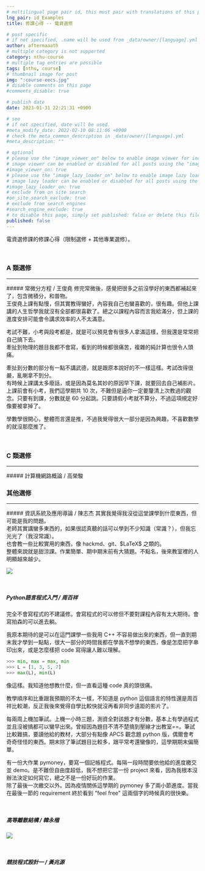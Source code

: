 ```yaml
---
# multilingual page pair id, this must pair with translations of this page. (This name must be unique)
lng_pair: id_Examples
title: 修課心得 -- 電資選修

# post specific
# if not specified, .name will be used from _data/owner/[language].yml
author: aftermaaath
# multiple category is not supported
category: nthu-course 
# multiple tag entries are possible
tags: [nthu, course]
# thumbnail image for post
img: ":course-eecs.jpg"
# disable comments on this page
#comments_disable: true

# publish date
date: 2023-01-31 22:21:31 +0900

# seo
# if not specified, date will be used.
#meta_modify_date: 2022-02-10 08:11:06 +0900
# check the meta_common_description in _data/owner/[language].yml
#meta_description: ""

# optional
# please use the "image_viewer_on" below to enable image viewer for individual pages or posts (_posts/ or [language]/_posts folders).
# image viewer can be enabled or disabled for all posts using the "image_viewer_posts: true" setting in _data/conf/main.yml.
#image_viewer_on: true
# please use the "image_lazy_loader_on" below to enable image lazy loader for individual pages or posts (_posts/ or [language]/_posts folders).
# image lazy loader can be enabled or disabled for all posts using the "image_lazy_loader_posts: true" setting in _data/conf/main.yml.
#image_lazy_loader_on: true
# exclude from on site search
#on_site_search_exclude: true
# exclude from search engines
#search_engine_exclude: true
# to disable this page, simply set published: false or delete this file
published: false
---
```


<!-- outline-start -->

電資選修課的修課心得（限制選修 + 其他專業選修）。

<!-- outline-end -->

<br>

### A 類選修
<hr>
##### 常微分方程 / 王俊堯
修完常微後，感覺把很多之前沒學好的東西都補起來了，包含微積分，和普物。<br>
王俊堯上課有點慢，但其實教得蠻好，內容我自己也蠻喜歡的，很有趣。但他上課講的人生哲學我就沒有全部都很喜歡了。總之以課程內容而言我給滿分，但上課的進度安排可能會令講求效率的人不太滿意。

考試不難，小考與段考都是，就是可以預見會有很多人拿滿這樣，但我還是常常把自己搞下去。<br>
牽扯到物理的題目我都不會寫，看到的時候都很痛苦，複雜的純計算也很令人頭痛。

牽扯到分數的部分有一點不講武德，就是跟原本說好的不一樣這樣。考試改得很嚴，亂喇拿不到分。<br>
有時候上課講太多廢話，或是因為莫名其妙的原因早下課，就要回去自己補影片。<br>
上課前會有小考，我們這學期共 10 次，不難但是逼你一定要釐清上次教過的觀念。只要有到課，分數就是 60 分起跳。只要請假小考就不算分，不過這項規定好像要被拿掉了。

學數學很開心，整體而言還是推，不過我覺得很大一部分是因為興趣，不喜歡數學的就沒那麼推了。

<br>

### C 類選修
<hr>
##### 計算機網路概論 / 高榮駿

<br>

### 其他選修
<hr>
##### 資訊系統及應用導論 / 陳志杰
其實我覺得我沒從這堂課學到什麼東西，但可能是我的問題。<br>
老師其實講蠻多東西的，如果很認真聽的話可以學到不少知識（常識？），但我忘光光了（我沒常識）。<br>
也會教一些比較實用的東西，像 hackmd、git、$LaTeX$ 之類的。<br>
整體來說就是甜涼課。作業簡單、期中期末前有大猜題。不點名，後來教室裡的人明顯越來越少。

![](https://i.imgur.com/TX4LuUV.png)

<br>

##### Python語言程式入門 / 周百祥
完全不會寫程式的不建議修。會寫程式的可以修但不要對課程內容有太大期待。會寫拍森的可以進去躺。

我原本期待的是可以在這門課學一些我用 C++ 不容易做出來的東西，但一直到期末我才學到一點點，很大一部分的時間我都在學我不想學的東西，像是怎麼把字串印出來，或是怎麼樣把 code 寫得讓人難以理解。<br>

```python
>>> min, max = max, min
>>> L = [1, 3, 5, 7]
>>> max(L), min(L)
```

像這樣。我知道他想教什麼，但一直看這種 code 真的頭很痛。<br>

教學順序和比重跟我預期的不太一樣，不知道是 python 這個語言的特性還是周百祥比較潮，反正我後來覺得自學比較快就沒再看非同步遠距的影片了。

每兩周上機加筆試。上機一小時三題，測資全對該題才有分數，基本上有學過程式並且沒被搞都可以蠻早出來。曾經因為題目不清不楚搞到壓線才出教室==。筆試比較難搞，要讀他給的教材，大部分有點像 APCS 觀念題 python 版，偶爾會考奇奇怪怪的東西。期末除了筆試題目比較多，跟平常考還蠻像的，這學期期末偏簡單。

有一份大作業 pymoney，要寫一個記帳程式。每隔一段時間要依他給的進度繳交並 demo。是不難但自由度超低，我不想把它當一份 project 來看，因為我根本沒辦法決定如何寫它，總之不是一份好玩的作業。<br>
除了最後一次繳交以外。因為疫情關係這學期的 pymoney 多了兩小節進度。當我在最後一節的 requirement 終於看到 "feel free" 這兩個字的時候真的很快樂。

<br>

##### 高等離散結構 / 韓永楷
![](https://i.imgur.com/n9PFzlo.png)

<br>

##### 競技程式設計一 / 黃兆源
